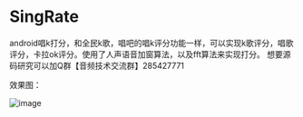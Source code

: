 # SingRate
android唱k打分，和全民k歌，唱吧的唱k评分功能一样，可以实现k歌评分，唱歌评分，卡拉ok评分。使用了人声语音加窗算法，以及fft算法来实现打分。
想要源码研究可以加Q群【音频技术交流群】285427771

效果图：

![image](https://github.com/KaLongChan/SingRate/blob/master/imgs/S81128-115002.jpg)
